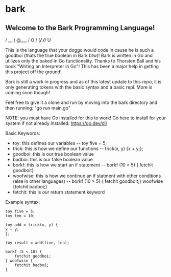 # bark
## Welcome to the Bark Programming Language!
   / \__
  (    @\___
  /         O
 /   (_____/
/_____/   U

This is the language that your doggo would code in cause he is such a goodboi (thats the true boolean in Bark btw)! Bark is written in Go and utilizes only the baked in Go functionality. Thanks to Thorsten Ball and his book "Writing an Interpreter in Go"! This has been a major help in getting this project off the ground!

Bark is still a work in progress and as of this latest update to this repo, it is only generating tokens with the basic syntax and a basic repl. More is coming soon though!

Feel free to give it a clone and run by moving into the bark directory and then running: "go run main.go"

NOTE: you must have Go installed for this to work! Go here to install for your system if not already installed: https://go.dev/dl/

Basic Keywords:
 - toy: this defines our variables -- toy five = 5;
- trick: this is how we define our functions -- trick(x, y) {x + y;};
- goodboi: this is our true boolean value
- badboi: this is our false boolean value
- borkf: this is how we start an if statement -- borkf (10 > 5) { fetchit goodboit}
- woofwise: this is how we continue an if statment with other conditions (else in other languages) -- borkf (10 > 5) { fetchit goodboit;} woofwise {fetchit badboi;}
- fetchit: this is our return statement keyword


Example syntax:

    toy five = 5;
	toy ten = 10;

	toy add = trick(x, y) {
	x + y;
	};

	toy result = add(five, ten);

	borkf (5 < 10) {
		fetchit goodboi;
	} woofwise {
		fetchit badboi;
	}
